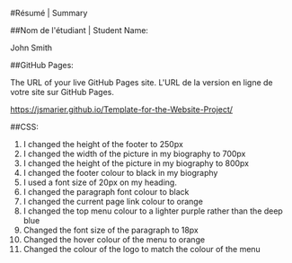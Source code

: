 #Résumé | Summary

##Nom de l'étudiant | Student Name:

John Smith

##GitHub Pages:

The URL of your live GitHub Pages site. L'URL de la version en ligne de votre site sur GitHub Pages.

https://jsmarier.github.io/Template-for-the-Website-Project/

##CSS:

1. I changed the height of the footer to 250px
2. I changed the width of the picture in my biography to 700px
3. I changed the height of the picture in my biography to 800px
4. I changed the footer colour to black in my biography
5. I used a font size of 20px on my heading.
6. I changed the paragraph font colour to black
7. I changed the current page link colour to orange
8. I changed the top menu colour to a lighter purple rather than the deep blue
9. Changed the font size of the paragraph to 18px
10. Changed the hover colour of the menu to orange
11. Changed the colour of the logo to match the colour of the menu
